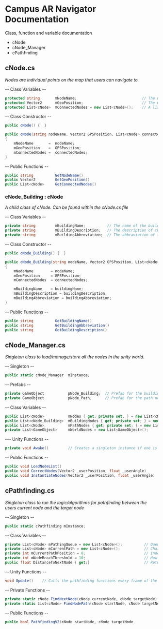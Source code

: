 # Campus AR Navigator Documentation
Class, function and variable documentation

- cNode
- cNode_Manager
- cPathfinding

## cNode.cs
*Nodes are individual points on the map that users can navigate to.*

-- Class Variables --
```C#
protected string       mNodeName;                              // The name of this node.
protected Vector2      mGeoPosition;                           // The GPS location of the Node, X = Latitude, Y = Longitude.
protected List<cNode>  mConnectedNodes = new List<cNode>();    // A list of all the connected nodes that the user can get to from this node.
```

-- Class Constructor --
```C#
public cNode() {  }

public cNode(string nodeName, Vector2 GPSPosition, List<cNode> connectedNodes)
{
    mNodeName       =  nodeName;
    mGeoPosition    =  GPSPosition;
    mConnectedNodes =  connectedNodes;
}
```

-- Public Functions --
```C#
public string          GetNodeName()
public Vector2         GetGeoPosition()
public List<cNode>     GetConnectedNodes()
```
### cNode_Building : cNode
*A child class of cNode. Can be found within the cNode.cs file*

-- Class Variables --
```C#
private string         mBuildingName;          // The name of the building at this specific node.
private string         mBuildingDescription;   // The description of this nodes building.	
private string	       mBuildingAbbreviation;  // The abbraviation of this building, for example HB for Harris Building.
```

-- Class Constructor --
```C#
public cNode_Building() {  }

public cNode_Building(string nodeName, Vector2 GPSPosition, List<cNode> connectedNodes, string buildingName, string buildingDescription, string buildingAbbreviation)
{
    mNodeName        = nodeName;
    mGeoPosition     = GPSPosition;
    mConnectedNodes  = connectedNodes;

    mBuildingName    = buildingName;
    mBuildingDescription = buildingDescription;
    mBuildingAbbreviation = buildingAbbreviation;
}
```

-- Public Functions --
```C#
public string          GetBuildingName()
public string          GetBuildingAbbreviation()
public string          GetBuildingDescription()
```

## cNode_Manager.cs
*Singleton class to load/manage/store all the nodes in the unity world.*

-- Singleton --
```C#
public static cNode_Manager  mInstance;
```

-- Prefabs --
```C#
private GameObject           pNode_Building;  // Prefab for the building nodes, used when generating the map
private GameObject           pNode_Path;      // Prefab for the path nodes, used when generating the map.
```

-- Class Variables --
```C#
public List<cNode>           mNodes { get; private set; } = new List<cNode>();                   // A list of all the nodes.
public List<cNode_Building>  mBuildingNodes { get; private set; } = new List<cNode_Building>();  // A list of all the building nodes
public List<cNode>           mPathNodes { get; private set; } = new List<cNode>();               // A list of all the path nodes 
private List<GameObject>     mWorldNodes = new List<GameObject>();                               // A list of all the instantiaed nodes in-world.
```

--- Unity Functions --
```C#
private void Awake()         // Creates a singleton instance if one is not already created
```

-- Public Functions --
```C#
public void LoadNodeList()                                              // Loads all the node json files from the resources folder directly into mNodes list.
public void CorrectNodes(Vector2 _userPosition, float _userAngle)       // Corrects all the nodes that have already been instantiated based on the users current position.
public void InstantiateNodes(Vector2 _userPosition, float _userAngle)   // Creates all the nodes
```

## cPathfinding.cs
*Singleton class to run the logic/algorithms for pathfinding between the users current node and the target node*

-- Singleton --
```C#
public static cPathfinding mInstance;
```

-- Class Variables --
```C#
private List<cNode> mPathingQueue = new List<cNode>();          // Queue of target nodes the user wishes to be navigated to
private List<cNode> mCurrentPath = new List<cNode>();           // Chain of nodes working from the users start position to the final target destination
private int mCurrentPathPosition = 0;                           // Index of how far into the list Path the user has traversed
private int mNodeReachThreshold = 10;                           // How close the user must be to the node before the node is considered to be reached
public float DistanceToNextNode { get;}                         // Returns the distance from the user to the next node in thier path
```

-- Unity Functions --
```C#
void Update()    // Calls the pathfinding functions every frame of the game running
```

-- Private Functions --
```C#
private static cNode FindNextNode(cNode currentNode, cNode targetNode)      // Finds the next node to travel to from the current node to reach the target node
private static List<cNode> FindNodePath(cNode startNode, cNode targetNode)  // Finds a path of nodes from the start position to the end postion. Returns a list of nodes
```

-- Public Functions --
```C#
public bool PathfindingV2(cNode startNode, cNode targetNode
```

